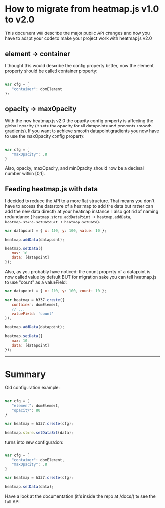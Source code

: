 # How to migrate from heatmap.js v1.0 to v2.0

This document will describe the major public API changes and how you have to adapt your code to make your project work with heatmap.js v2.0

## element -> container
I thought this would describe the config property better, now the element property should be called container property:

```javascript

var cfg = {
   "container": domElement
};

```


## opacity -> maxOpacity
With the new heatmap.js v2.0 the opacity config property is affecting the global opacity (it sets the opacity for all datapoints and prevents smooth gradients). If you want to achieve smooth datapoint gradients you now have to use the maxOpacity config property:

```javascript

var cfg = {
   "maxOpacity": .8
}
```

Also, opacity, maxOpacity, and minOpacity should now be a decimal number within [0,1].


## Feeding heatmap.js with data

I decided to reduce the API to a more flat structure. That means you don't have to access the datastore of a heatmap to add the data but rather can add the new data directly at your heatmap instance. I also got rid of naming redundance ( `heatmap.store.addDataPoint` -> `heatmap.addData`, `heatmap.store.setDataSet` -> `heatmap.setData`).

```javascript
var datapoint = { x: 100, y: 100, value: 10 };

heatmap.addData(datapoint);

heatmap.setData({
   max: 10,
   data: [datapoint]
});
```

Also, as you probably have noticed: the count property of a datapoint is now called value by default BUT for migration sake you can tell heatmap.js to use "count" as a valueField:


```javascript
var datapoint = { x: 100, y: 100, count: 10 };

var heatmap = h337.create({
   container: domElement,
   // ...
   valueField: 'count'
});

heatmap.addData(datapoint);

heatmap.setData({
   max: 10,
   data: [datapoint]
});
```

---

# Summary

Old configuration example:

```javascript

var cfg = {
   "element": domElement,
   "opacity": 80
}

var heatmap = h337.create(cfg);

heatmap.store.setDataSet(data);
```

turns into new configuration:

```javascript

var cfg = {
   "container": domElement,
   "maxOpacity": .8
}

var heatmap = h337.create(cfg);

heatmap.setData(data);
```

Have a look at the documentation (it's inside the repo at /docs/) to see the full API